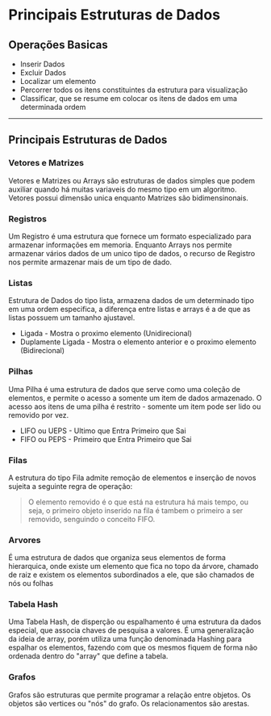 # Principais Estruturas de Dados
## Operações Basicas

- Inserir Dados
- Excluir Dados
- Localizar um elemento
- Percorrer todos os itens constituintes da estrutura para visualização
- Classificar, que se resume em colocar os itens de dados em uma determinada ordem

---
## Principais Estruturas de Dados

### Vetores e Matrizes
Vetores e Matrizes ou Arrays são estruturas de dados simples que podem auxiliar quando há muitas variaveis do mesmo tipo em um algoritmo. Vetores possui dimensão unica enquanto Matrizes são bidimensinonais.

### Registros
Um Registro é uma estrutura que fornece um formato especializado para armazenar informações em memoria. Enquanto Arrays nos permite armazenar vários dados de um unico tipo de dados, o recurso de Registro nos permite armazenar mais de um tipo de dado.

### Listas
Estrutura de Dados do tipo lista, armazena dados de um determinado tipo em uma ordem especifica, a diferença entre listas e arrays é a de que as listas possuem um tamanho ajustavel.
- Ligada - Mostra o proximo elemento (Unidirecional)
- Duplamente Ligada - Mostra o elemento anterior e o proximo elemento (Bidirecional)

### Pilhas
Uma Pilha é uma estrutura de dados que serve como uma coleção de elementos, e permite o acesso a somente um item de dados armazenado. O acesso aos itens de uma pilha é restrito - somente um item pode ser lido ou removido por vez.
- LIFO ou UEPS - Ultimo que Entra Primeiro que Sai
- FIFO ou PEPS - Primeiro que Entra Primeiro que Sai

### Filas
A estrutura do tipo Fila admite remoção de elementos e inserção de novos sujeita a seguinte regra de operação:
> O elemento removido é o que está na estrutura há mais tempo, ou seja, o primeiro objeto inserido na fila é tambem o primeiro a ser removido, senguindo o conceito FIFO.

### Arvores
É uma estrutura de dados que organiza seus elementos de forma hierarquica, onde existe um elemento que fica no topo da árvore, chamado de raiz e existem os elementos subordinados a ele, que são chamados de nós ou folhas

### Tabela Hash
Uma Tabela Hash, de disperção ou espalhamento é uma estrutura da dados especial, que associa chaves de pesquisa a valores. É uma generalização da ideia de array, porém utiliza uma função denominada Hashing para espalhar os elementos, fazendo com que os mesmos fiquem de forma não ordenada dentro do "array" que define a tabela.

### Grafos
Grafos são estruturas que permite programar a relação entre objetos. Os objetos são vertices ou "nós" do grafo. Os relacionamentos são arestas.